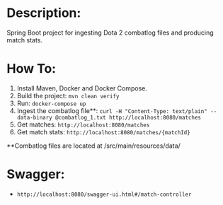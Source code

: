 # Description:
Spring Boot project for ingesting Dota 2 combatlog files and producing match stats.

# How To:
1. Install Maven, Docker and Docker Compose.
2. Build the project: `mvn clean verify`
3. Run: `docker-compose up`
4. Ingest the combatlog file**: `curl -H "Content-Type: text/plain" --data-binary @combatlog_1.txt http://localhost:8080/matches`
5. Get matches: `http://localhost:8080/matches`
6. Get match stats: `http://localhost:8080/matches/{matchId}`

**Combatlog files are located at /src/main/resources/data/

# Swagger:
- `http://localhost:8080/swagger-ui.html#/match-controller`